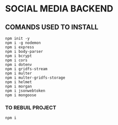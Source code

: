 # SOCIAL MEDIA BACKEND


## COMANDS USED TO INSTALL

```
npm init -y
npm i -g nodemon
npm i express
npm i body-parser
npm i bcrypt
npm i cors
npm i dotenv
npm i gridfs-stream
npm i multer
npm i multer-gridfs-storage
npm i helmet
npm i morgan
npm i jsonwebtoken
npm i mongoose
```


### TO REBUIL PROJECT

```
npm i
```
